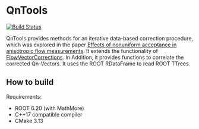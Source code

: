 # QnTools
[![Build Status](https://travis-ci.com/kreisl/QnTools.svg?branch=master)](https://travis-ci.com/kreisl/QnTools)

QnTools provides methods for an iterative data-based correction procedure, which was explored in the paper [Effects of nonuniform acceptance in anisotropic flow measurements](https://journals.aps.org/prc/abstract/10.1103/PhysRevC.77.034904). 
It extends the functionality of [FlowVectorCorrections](https://github.com/FlowCorrections/FlowVectorCorrections).
In Addition, it provides functions to correlate the corrected Qn-Vectors. It uses the ROOT RDataFrame to read ROOT TTrees.

## How to build
Requirements:
- ROOT 6.20 (with MathMore)
- C++17 compatible compiler
- CMake 3.13



